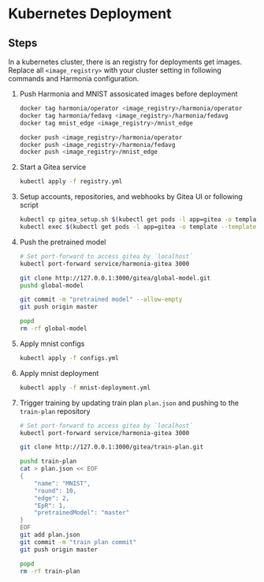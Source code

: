# Kubernetes Deployment

## Steps

In a kubernetes cluster, there is an registry for deployments get images. Replace all `<image_registry>` with your cluster setting in following commands and Harmonia configuration.

1. Push Harmonia and MNIST assosicated images before deployment
    ```bash
    docker tag harmonia/operator <image_registry>/harmonia/operator
    docker tag harmonia/fedavg <image_registry>/harmonia/fedavg
    docker tag mnist_edge <image_registry>/mnist_edge

    docker push <image_registry>/harmonia/operator
    docker push <image_registry>/harmonia/fedavg
    docker push <image_registry>/mnist_edge
    ```

2. Start a Gitea service
    ```bash
    kubectl apply -f registry.yml
    ```
3. Setup accounts, repositories, and webhooks by Gitea UI or following script
    ```bash
    kubectl cp gitea_setup.sh $(kubectl get pods -l app=gitea -o template --template="{{(index .items 0).metadata.name }}"):/
    kubectl exec $(kubectl get pods -l app=gitea -o template --template="{{(index .items 0).metadata.name }}") bash /gitea_setup.sh
    ```
4. Push the pretrained model
    ```bash
    # Set port-forward to access gitea by `localhost`
    kubectl port-forward service/harmonia-gitea 3000
    ```
    ```bash
    git clone http://127.0.0.1:3000/gitea/global-model.git
    pushd global-model

    git commit -m "pretrained model" --allow-empty
    git push origin master

    popd
    rm -rf global-model
    ```
4. Apply mnist configs
    ```bash
    kubectl apply -f configs.yml
    ```

5. Apply mnist deployment
    ```bash
    kubectl apply -f mnist-deployment.yml
    ```

6. Trigger training by updating train plan `plan.json` and pushing to the `train-plan` repository
    ```bash
    # Set port-forward to access gitea by `localhost`
    kubectl port-forward service/harmonia-gitea 3000
    ```
    ```bash
    git clone http://127.0.0.1:3000/gitea/train-plan.git

    pushd train-plan
    cat > plan.json << EOF
    {
        "name": "MNIST",
        "round": 10,
        "edge": 2,
        "EpR": 1,
        "pretrainedModel": "master"
    }
    EOF
    git add plan.json
    git commit -m "train plan commit"
    git push origin master

    popd
    rm -rf train-plan
    ```
